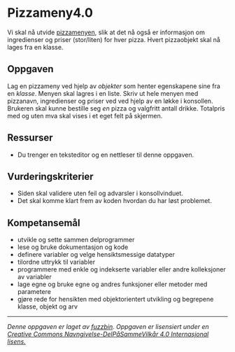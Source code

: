 # Pizzameny4.0

Vi skal nå utvide [pizzamenyen](pizzameny3.md), slik at det nå også er informasjon om ingredienser og priser (stor/liten) for hver pizza. Hvert pizzaobjekt skal nå lages fra en klasse.

## Oppgaven

Lag en pizzameny ved hjelp av *objekter* som henter egenskapene sine fra en *klasse*. Menyen skal lagres i en liste. Skriv ut hele menyen med pizzanavn, ingredienser og priser ved ved hjelp av en løkke i konsollen. Brukeren skal kunne bestille seg *en* pizza og valgfritt antall drikke. Totalpris med og uten mva skal vises i et eget felt på skjermen.

## Ressurser

* Du trenger en teksteditor og en nettleser til denne oppgaven.

## Vurderingskriterier

* Siden skal validere uten feil og advarsler i konsollvinduet.
* Det skal komme klart frem av koden hvordan du har løst problemet.

## Kompetansemål

* utvikle og sette sammen delprogrammer
* lese og bruke dokumentasjon og kode
* definere variabler og velge hensiktsmessige datatyper
* tilordne uttrykk til variabler
* programmere med enkle og indekserte variabler eller andre kolleksjoner av variabler
* lage egne og bruke egne og andres funksjoner eller metoder med parametere
* gjøre rede for hensikten med objektorientert utvikling og begrepene klasse, objekt og arv

---

_Denne oppgaven er laget av [fuzzbin](https://github.com/fuzzbin). Oppgaven er lisensiert under en [Creative Commons Navngivelse-DelPåSammeVilkår 4.0 Internasjonal lisens.](http://creativecommons.org/licenses/by-sa/4.0/)_
